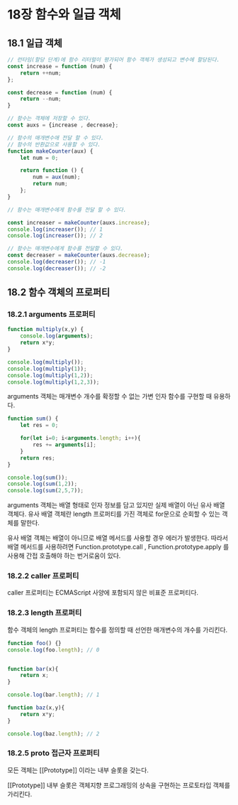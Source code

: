 # 18장 함수와 일급 객체

## 18.1 일급 객체

```javascript
// 런타임(할당 단계)에 함수 리터럴이 평가되어 함수 객체가 생성되고 변수에 할당된다.
const increase = function (num) {
    return ++num;
};

const decrease = function (num) {
    return --num;
}

// 함수는 객체에 저장할 수 있다.
const auxs = {increase , decrease};

// 함수의 매개변수애 전달 할 수 있다.
// 함수의 반환값으로 사용할 수 있다.
function makeCounter(aux) {
    let num = 0;

    return function () {
        num = aux(num);
        return num;
    };
}

// 함수는 매개변수에게 함수를 전달 할 수 있다.

const increaser = makeCounter(auxs.increase);
console.log(increaser()); // 1
console.log(increaser()); // 2

// 함수는 매개변수에게 함수를 전달할 수 있다.
const decreaser = makeCounter(auxs.decrease);
console.log(decreaser()); // -1
console.log(decreaser()); // -2
```

## 18.2 함수 객체의 프로퍼티

### 18.2.1 arguments 프로퍼티

```javascript
function multiply(x,y) {
    console.log(arguments);
    return x*y;
}

console.log(multiply());
console.log(multiply(1));
console.log(multiply(1,2));
console.log(multiply(1,2,3));
```


arguments 객체는 매개변수 개수를 확정할 수 없는 가변 인자 함수를 구현할 때 유용하다.

```javascript
function sum() {
    let res = 0;

    for(let i=0; i<arguments.length; i++){
        res += arguments[i];
    }
    return res;
}

console.log(sum());
console.log(sum(1,2));
console.log(sum(2,5,7));
```

arguments 객체는 배열 형태로 인자 정보를 담고 있지만 
실제 배열이 아닌 유사 배열 객체다. 
유사 배열 객체란 length 프로퍼티를 가진 객체로 for문으로 순회할 수 있는 객체를 말한다. 


유사 배열 객체는 배열이 아니므로 배열 메서드를 사용할 경우 에러가 발생한다. 
따라서 배열 메서드를 사용하려면 Function.prototype.call , Function.prototype.apply 를 사용해 간접 호출해야 하는
번거로움이 있다. 


### 18.2.2 caller 프로퍼티

caller 프로퍼티는 ECMAScript 사양에 포함되지 않은 비표준 프로퍼티다. 


### 18.2.3 length 프로퍼티

함수 객체의 length 프로퍼티는 함수를 정의할 때  선언한 매개변수의 개수를 가리킨다.

```javascript
function foo() {}
console.log(foo.length); // 0


function bar(x){
    return x;
}

console.log(bar.length); // 1

function baz(x,y){
    return x*y;
}

console.log(baz.length); // 2
```


### 18.2.5 __proto__ 접근자 프로퍼티

모든 객체는 [[Prototype]] 이라는 내부 슬롯을 갖는다. 

[[Prototype]] 내부 슬롯은 객체지향 프로그래밍의 상속을 구현하는 프로토타입 객체를 가리킨다. 

